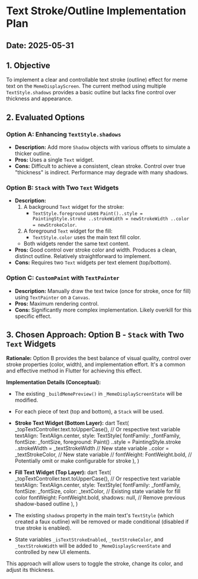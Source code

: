# Text Stroke/Outline Implementation Plan

## Date: 2025-05-31

## 1. Objective
To implement a clear and controllable text stroke (outline) effect for meme text on the `MemeDisplayScreen`. The current method using multiple `TextStyle.shadows` provides a basic outline but lacks fine control over thickness and appearance.

## 2. Evaluated Options

### Option A: Enhancing `TextStyle.shadows`
*   **Description:** Add more `Shadow` objects with various offsets to simulate a thicker outline.
*   **Pros:** Uses a single `Text` widget.
*   **Cons:** Difficult to achieve a consistent, clean stroke. Control over true "thickness" is indirect. Performance may degrade with many shadows.

### Option B: `Stack` with Two `Text` Widgets
*   **Description:**
    1.  A background `Text` widget for the stroke:
        *   `TextStyle.foreground` uses `Paint()..style = PaintingStyle.stroke ..strokeWidth = newStrokeWidth ..color = newStrokeColor`.
    2.  A foreground `Text` widget for the fill:
        *   `TextStyle.color` uses the main text fill color.
    *   Both widgets render the same text content.
*   **Pros:** Good control over stroke color and width. Produces a clean, distinct outline. Relatively straightforward to implement.
*   **Cons:** Requires two `Text` widgets per text element (top/bottom).

### Option C: `CustomPaint` with `TextPainter`
*   **Description:** Manually draw the text twice (once for stroke, once for fill) using `TextPainter` on a `Canvas`.
*   **Pros:** Maximum rendering control.
*   **Cons:** Significantly more complex implementation. Likely overkill for this specific effect.

## 3. Chosen Approach: Option B - `Stack` with Two `Text` Widgets

**Rationale:**
Option B provides the best balance of visual quality, control over stroke properties (color, width), and implementation effort. It's a common and effective method in Flutter for achieving this effect.

**Implementation Details (Conceptual):**

*   The existing `_buildMemePreview()` in `_MemeDisplayScreenState` will be modified.
*   For each piece of text (top and bottom), a `Stack` will be used.
*   **Stroke Text Widget (Bottom Layer):**
    dart
    Text(
      _topTextController.text.toUpperCase(), // Or respective text variable
      textAlign: TextAlign.center,
      style: TextStyle(
        fontFamily: _fontFamily,
        fontSize: _fontSize,
        foreground: Paint()
          ..style = PaintingStyle.stroke
          ..strokeWidth = _textStrokeWidth // New state variable
          ..color = _textStrokeColor,    // New state variable
        // fontWeight: FontWeight.bold, // Potentially omit or make configurable for stroke
      ),
    )
    
*   **Fill Text Widget (Top Layer):**
    dart
    Text(
      _topTextController.text.toUpperCase(), // Or respective text variable
      textAlign: TextAlign.center,
      style: TextStyle(
        fontFamily: _fontFamily,
        fontSize: _fontSize,
        color: _textColor, // Existing state variable for fill color
        fontWeight: FontWeight.bold,
        shadows: null, // Remove previous shadow-based outline
      ),
    )
    
*   The existing `shadows` property in the main text's `TextStyle` (which created a faux outline) will be removed or made conditional (disabled if true stroke is enabled).
*   State variables `_isTextStrokeEnabled`, `_textStrokeColor`, and `_textStrokeWidth` will be added to `_MemeDisplayScreenState` and controlled by new UI elements.

This approach will allow users to toggle the stroke, change its color, and adjust its thickness.

